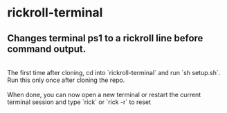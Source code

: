 # rickroll-terminal
Changes terminal ps1 to a rickroll line before command output.
--
<br>
The first time after cloning, cd into `rickroll-terminal` and  run `sh setup.sh`. Run this only once after cloning the repo.
<br>
<br>
When done, you can now open a new terminal or restart the current terminal session and type `rick` or `rick -r` to reset
